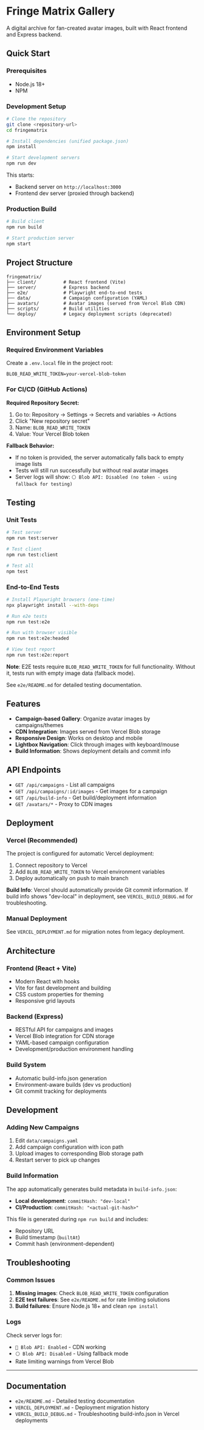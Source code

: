 # Fringe Matrix Gallery

A digital archive for fan-created avatar images, built with React frontend and Express backend.

## Quick Start

### Prerequisites

- Node.js 18+
- NPM

### Development Setup

```bash
# Clone the repository
git clone <repository-url>
cd fringematrix

# Install dependencies (unified package.json)
npm install

# Start development servers
npm run dev
```

This starts:
- Backend server on `http://localhost:3000`
- Frontend dev server (proxied through backend)

### Production Build

```bash
# Build client
npm run build

# Start production server
npm start
```

## Project Structure

```
fringematrix/
├── client/          # React frontend (Vite)
├── server/          # Express backend
├── e2e/             # Playwright end-to-end tests
├── data/            # Campaign configuration (YAML)
├── avatars/         # Avatar images (served from Vercel Blob CDN)
├── scripts/         # Build utilities
└── deploy/          # Legacy deployment scripts (deprecated)
```

## Environment Setup

### Required Environment Variables

Create a `.env.local` file in the project root:

```env
BLOB_READ_WRITE_TOKEN=your-vercel-blob-token
```

### For CI/CD (GitHub Actions)

**Required Repository Secret:**

1. Go to: Repository → Settings → Secrets and variables → Actions  
2. Click "New repository secret"
3. Name: `BLOB_READ_WRITE_TOKEN`
4. Value: Your Vercel Blob token

**Fallback Behavior:**
- If no token is provided, the server automatically falls back to empty image lists
- Tests will still run successfully but without real avatar images
- Server logs will show: `⚪ Blob API: Disabled (no token - using fallback for testing)`

## Testing

### Unit Tests

```bash
# Test server
npm run test:server

# Test client  
npm run test:client

# Test all
npm test
```

### End-to-End Tests

```bash
# Install Playwright browsers (one-time)
npx playwright install --with-deps

# Run e2e tests
npm run test:e2e

# Run with browser visible
npm run test:e2e:headed

# View test report
npm run test:e2e:report
```

**Note**: E2E tests require `BLOB_READ_WRITE_TOKEN` for full functionality. Without it, tests run with empty image data (fallback mode).

See `e2e/README.md` for detailed testing documentation.

## Features

- **Campaign-based Gallery**: Organize avatar images by campaigns/themes
- **CDN Integration**: Images served from Vercel Blob storage
- **Responsive Design**: Works on desktop and mobile
- **Lightbox Navigation**: Click through images with keyboard/mouse
- **Build Information**: Shows deployment details and commit info

## API Endpoints

- `GET /api/campaigns` - List all campaigns
- `GET /api/campaigns/:id/images` - Get images for a campaign
- `GET /api/build-info` - Get build/deployment information
- `GET /avatars/*` - Proxy to CDN images

## Deployment

### Vercel (Recommended)

The project is configured for automatic Vercel deployment:

1. Connect repository to Vercel
2. Add `BLOB_READ_WRITE_TOKEN` to Vercel environment variables
3. Deploy automatically on push to main branch

**Build Info**: Vercel should automatically provide Git commit information. If build info shows "dev-local" in deployment, see `VERCEL_BUILD_DEBUG.md` for troubleshooting.

### Manual Deployment

See `VERCEL_DEPLOYMENT.md` for migration notes from legacy deployment.

## Architecture

### Frontend (React + Vite)
- Modern React with hooks
- Vite for fast development and building
- CSS custom properties for theming
- Responsive grid layouts

### Backend (Express)
- RESTful API for campaigns and images
- Vercel Blob integration for CDN storage
- YAML-based campaign configuration
- Development/production environment handling

### Build System
- Automatic build-info.json generation
- Environment-aware builds (dev vs production)
- Git commit tracking for deployments

## Development

### Adding New Campaigns

1. Edit `data/campaigns.yaml`
2. Add campaign configuration with icon path
3. Upload images to corresponding Blob storage path
4. Restart server to pick up changes

### Build Information

The app automatically generates build metadata in `build-info.json`:
- **Local development**: `commitHash: "dev-local"`
- **CI/Production**: `commitHash: "<actual-git-hash>"`

This file is generated during `npm run build` and includes:
- Repository URL
- Build timestamp (`builtAt`)
- Commit hash (environment-dependent)

## Troubleshooting

### Common Issues

1. **Missing images**: Check `BLOB_READ_WRITE_TOKEN` configuration
2. **E2E test failures**: See `e2e/README.md` for rate limiting solutions  
3. **Build failures**: Ensure Node.js 18+ and clean `npm install`

### Logs

Check server logs for:
- `🔵 Blob API: Enabled` - CDN working
- `⚪ Blob API: Disabled` - Using fallback mode
- Rate limiting warnings from Vercel Blob

---

## Documentation

- `e2e/README.md` - Detailed testing documentation
- `VERCEL_DEPLOYMENT.md` - Deployment migration history  
- `VERCEL_BUILD_DEBUG.md` - Troubleshooting build-info.json in Vercel deployments